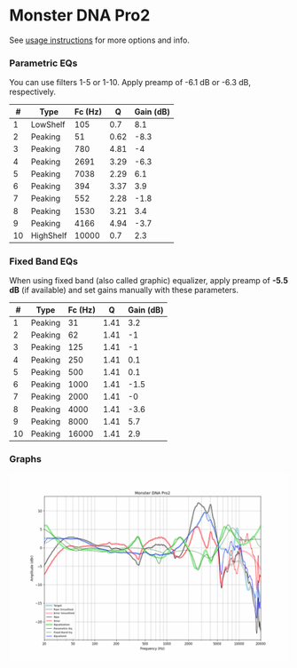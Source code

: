 # Monster DNA Pro2
See [usage instructions](https://github.com/jaakkopasanen/AutoEq#usage) for more options and info.

### Parametric EQs
You can use filters 1-5 or 1-10. Apply preamp of -6.1 dB or -6.3 dB, respectively.

|   # | Type      |   Fc (Hz) |    Q |   Gain (dB) |
|-----|-----------|-----------|------|-------------|
|   1 | LowShelf  |       105 | 0.7  |         8.1 |
|   2 | Peaking   |        51 | 0.62 |        -8.3 |
|   3 | Peaking   |       780 | 4.81 |        -4   |
|   4 | Peaking   |      2691 | 3.29 |        -6.3 |
|   5 | Peaking   |      7038 | 2.29 |         6.1 |
|   6 | Peaking   |       394 | 3.37 |         3.9 |
|   7 | Peaking   |       552 | 2.28 |        -1.8 |
|   8 | Peaking   |      1530 | 3.21 |         3.4 |
|   9 | Peaking   |      4166 | 4.94 |        -3.7 |
|  10 | HighShelf |     10000 | 0.7  |         2.3 |

### Fixed Band EQs
When using fixed band (also called graphic) equalizer, apply preamp of **-5.5 dB** (if available) and set gains manually with these parameters.

|   # | Type    |   Fc (Hz) |    Q |   Gain (dB) |
|-----|---------|-----------|------|-------------|
|   1 | Peaking |        31 | 1.41 |         3.2 |
|   2 | Peaking |        62 | 1.41 |        -1   |
|   3 | Peaking |       125 | 1.41 |        -1   |
|   4 | Peaking |       250 | 1.41 |         0.1 |
|   5 | Peaking |       500 | 1.41 |         0.1 |
|   6 | Peaking |      1000 | 1.41 |        -1.5 |
|   7 | Peaking |      2000 | 1.41 |        -0   |
|   8 | Peaking |      4000 | 1.41 |        -3.6 |
|   9 | Peaking |      8000 | 1.41 |         5.7 |
|  10 | Peaking |     16000 | 1.41 |         2.9 |

### Graphs
![](./Monster%20DNA%20Pro2.png)

